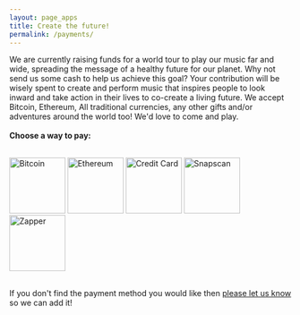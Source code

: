 ```yaml
---
layout: page_apps
title: Create the future!
permalink: /payments/
---
```


<a>We are currently raising funds for a world tour to play our music far and wide, spreading the message of a healthy future for our planet. Why not send us some cash to help us achieve this goal? Your contribution will be wisely spent to create and perform music that inspires people to look inward and take action in their lives to co-create a living future. We accept Bitcoin, Ethereum, All traditional currencies, any other gifts and/or adventures around the world too! We'd love to come and play.</a>
<br>
<br>
<strong>Choose a way to pay:</strong>
<br>
<br>

<a href="../bitcoin"><img src="../assets/img/currencyicons/bit.png" height="100vw" width="100vw" alt="Bitcoin"></a>
<a href="../ethereum"><img src="../assets/img/currencyicons/ether.png" height="100vw" width="100vw" alt="Ethereum"></a>
<a href="../creditcard"><img src="../assets/img/currencyicons/credit-cards-icon.png" height="100vw" width="100vw" alt="Credit Card"></a>
<a href="../snapscan"><img src="../assets/img/currencyicons/snapscan.png" height="100vw" width="100vw" alt="Snapscan"></a>
<a href="../zapper"><img src="../assets/img/currencyicons/zapper.jpg" height="100vw" width="100vw" alt="Zapper"></a>





<br>
If you don't find the payment method you would like then <a href="../contact">please let us know</a> so we can add it!
<br>
<br>
<br>
<br>
